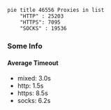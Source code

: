 
```mermaid
pie title 46556 Proxies in list
    "HTTP" : 25203
    "HTTPS": 7095
    "SOCKS" : 19536
```

### Some Info
#### Average Timeout

- mixed: 3.0s
- http: 1.5s
- https: 8.5s
- socks: 6.2s